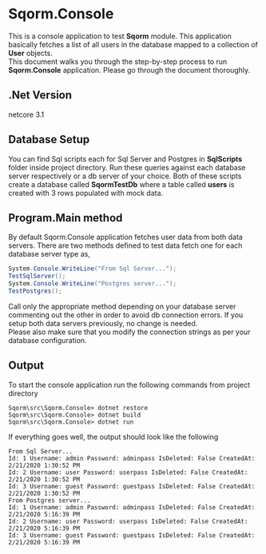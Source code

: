# Sqorm.Console
This is a console application to test **Sqorm** module. This application basically fetches a list of all users in the database mapped to a collection of **User** objects.<br/>
This document walks you through the step-by-step process to run **Sqorm.Console** application. Please go through the document thoroughly.

## .Net Version
netcore 3.1

## Database Setup
You can find Sql scripts each for Sql Server and Postgres in **SqlScripts** folder inside project directory. Run these queries against each database server respectively or a db server of your choice. Both of these scripts create a database called **SqormTestDb** where a table called **users** is created with 3 rows populated with mock data. 

## Program.Main method
By default Sqorm.Console application fetches user data from both data servers. There are two methods defined to test data fetch one for each database server type as,
```csharp
System.Console.WriteLine("From Sql Server...");
TestSqlServer();
System.Console.WriteLine("Postgres server...");
TestPostgres();
```
Call only the appropriate method depending on your database server commenting out the other in order to avoid db connection errors. If you setup both data servers previously, no change is needed.<br/>
Please also make sure that you modify the connection strings as per your database configuration.

## Output
To start the console application run the following commands from project directory
```console
Sqorm\src\Sqorm.Console> dotnet restore
Sqorm\src\Sqorm.Console> dotnet build
Sqorm\src\Sqorm.Console> dotnet run
```
If everything goes well, the output should look like the following
```console
From Sql Server...
Id: 1 Username: admin Password: adminpass IsDeleted: False CreatedAt: 2/21/2020 1:30:52 PM
Id: 2 Username: user Password: userpass IsDeleted: False CreatedAt: 2/21/2020 1:30:52 PM
Id: 3 Username: guest Password: guestpass IsDeleted: False CreatedAt: 2/21/2020 1:30:52 PM
From Postgres server...
Id: 1 Username: admin Password: adminpass IsDeleted: False CreatedAt: 2/21/2020 5:16:39 PM
Id: 2 Username: user Password: userpass IsDeleted: False CreatedAt: 2/21/2020 5:16:39 PM
Id: 3 Username: guest Password: guestpass IsDeleted: False CreatedAt: 2/21/2020 5:16:39 PM
```